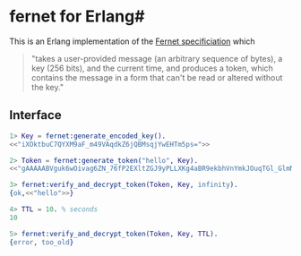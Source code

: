 # fernet for Erlang#

This is an Erlang implementation of the [Fernet specificiation](https://github.com/fernet/spec) which

 > "takes a user-provided message (an arbitrary sequence of
 > bytes), a key (256 bits), and the current time, and produces a token, which
 > contains the message in a form that can't be read or altered without the key."

## Interface ##

```erlang
1> Key = fernet:generate_encoded_key().
<<"iXOktbuC7QYXM9aF_m49VAqdkZ6jQBMsqjYwEHTm5ps=">>

2> Token = fernet:generate_token("hello", Key).
<<"gAAAAABVguk6wOivag6ZN_76fP2EXltZGJ9yPLLXKg4aBR9ekbhVnYmkJOuqTGl_GlmNlg6Z_KDl2wb1duRV41CNbF931n4LgA==">>

3> fernet:verify_and_decrypt_token(Token, Key, infinity).
{ok,<<"hello">>}

4> TTL = 10. % seconds
10

5> fernet:verify_and_decrypt_token(Token, Key, TTL).
{error, too_old}
```

